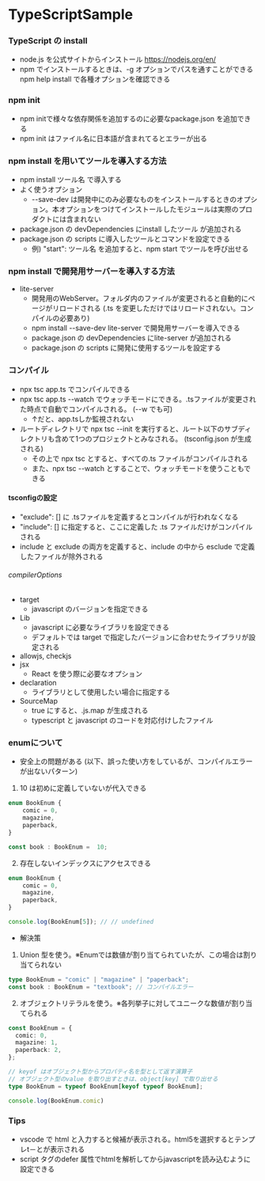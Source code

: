 # TypeScriptSample
### TypeScript の install
- node.js を公式サイトからインストール https://nodejs.org/en/
- npm でインストールするときは、-g オプションでパスを通すことができる npm help install で各種オプションを確認できる

### npm init
- npm initで様々な依存関係を追加するのに必要なpackage.json を追加できる
- npm init はファイル名に日本語が含まれてるとエラーが出る

### npm install を用いてツールを導入する方法
- npm install ツール名 で導入する
- よく使うオプション
  - --save-dev は開発中にのみ必要なものをインストールするときのオプション。本オプションをつけてインストールしたモジュールは実際のプロダクトには含まれない
- package.json の devDependencies にinstall したツール が追加される
- package.json の scripts に導入したツールとコマンドを設定できる
  - 例) "start": ツール名 を追加すると、npm start でツールを呼び出せる

### npm install で開発用サーバーを導入する方法
- lite-server
  - 開発用のWebServer。フォルダ内のファイルが変更されると自動的にページがリロードされる (.ts を変更しただけではリロードされない。コンパイルの必要あり)
  - npm install --save-dev lite-server で開発用サーバーを導入できる
  - package.json の devDependencies にlite-server が追加される
  - package.json の scripts に開発に使用するツールを設定する

### コンパイル
- npx tsc app.ts でコンパイルできる
- npx tsc app.ts --watch でウォッチモードにできる。.tsファイルが変更された時点で自動でコンパイルされる。 (--w でも可)
  - ↑だと、app.tsしか監視されない
- ルートディレクトリで npx tsc --init を実行すると、ルート以下のサブディレクトリも含めて1つのプロジェクトとみなされる。 (tsconfig.json が生成される)
  - その上で npx tsc とすると、すべての.ts ファイルがコンパイルされる
  - また、npx tsc --watch とすることで、ウォッチモードを使うこともできる
#### tsconfigの設定
- "exclude": [] に .tsファイルを定義するとコンパイルが行われなくなる
- "include": [] に指定すると、ここに定義した .ts ファイルだけがコンパイルされる
- include と exclude の両方を定義すると、include の中から esclude で定義したファイルが除外される
###### compilerOptions
- target 
  - javascript のバージョンを指定できる
- Lib
  - javascript に必要なライブラリを設定できる
  - デフォルトでは target で指定したバージョンに合わせたライブラリが設定される
- allowjs, checkjs
- jsx
  - React を使う際に必要なオプション
- declaration
  - ライブラリとして使用したい場合に指定する
- SourceMap
  - true にすると、.js.map が生成される
  - typescript と javascript のコードを対応付けしたファイル

### enumについて
- 安全上の問題がある (以下、誤った使い方をしているが、コンパイルエラーが出ないパターン)
1. 10 は初めに定義していないが代入できる
```typescript
enum BookEnum {
    comic = 0,
    magazine,
    paperback,
}

const book : BookEnum =  10;
```

2. 存在しないインデックスにアクセスできる
```typescript
enum BookEnum {
    comic = 0,
    magazine,
    paperback,
}

console.log(BookEnum[5]); // // undefined
```

- 解決策
1. Union 型を使う。※Enumでは数値が割り当てられていたが、この場合は割り当てられない
```typescript
type BookEnum = "comic" | "magazine" | "paperback";
const book : BookEnum = "textbook"; // コンパイルエラー
```

2. オブジェクトリテラルを使う。※各列挙子に対してユニークな数値が割り当てられる
```typescript
const BookEnum = {
  comic: 0,
  magazine: 1,
  paperback: 2,
};

// keyof はオブジェクト型からプロパティ名を型として返す演算子
// オブジェクト型のvalue を取り出すときは、object[key] で取り出せる
type BookEnum = typeof BookEnum[keyof typeof BookEnum]; 

console.log(BookEnum.comic)
```

### Tips
- vscode で html と入力すると候補が表示される。html5を選択するとテンプレt－とが表示される
- script タグのdefer 属性でhtmlを解析してからjavascriptを読み込むように設定できる
